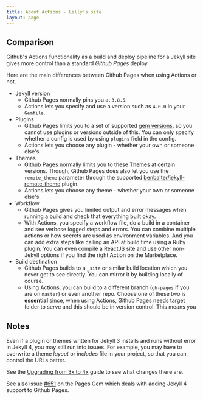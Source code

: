 ```yaml
---
title: About Actions - Lilly's site
layout: page
---
```


## Comparison

Github's Actions functionality as a build and deploy pipeline for a Jekyll site gives more control than a standard _Github Pages_ deploy.

Here are the main differences between Github Pages when using Actions or not.

- Jekyll version
    - Github Pages normally pins you at `3.8.5`.
    - Actions lets you specify and use a version such as `4.0.0` in your `Gemfile`.
- Plugins
    - Github Pages limits you to a set of supported [gem versions](https://pages.github.com/versions/), so you cannot use plugins or versions outside of this. You can only specify whether a config is used by using `plugins` field in the config.
    - Actions lets you choose any plugin - whether your own or someone else's.
- Themes
    - Github Pages normally limits you to these [Themes](https://pages.github.com/themes/) at certain versions. Though, Github Pages does also let you use the `remote_theme` parameter through the supported [benbalter/jekyll-remote-theme](https://github.com/benbalter/jekyll-remote-theme) plugin.
    - Actions lets you choose any theme  - whether your own or someone else's.
- Workflow
    - Github Pages gives you limited output and error messages when running a build and check that everything built okay.
    - With Actions, you specify a workflow file, do a build in a container and see verbose logged steps and errors. You can combine multiple actions or how secrets are used as environment variables. And you can add extra steps like calling an API at build time using a Ruby plugin. You can even compile a ReactJS site and use other non-Jekyll options if you find the right Action on the Marketplace.
- Build destination
    - Github Pages builds to a `_site` or similar build location which you never get to see directly. You can mirror it by building locally of course.
    - Using Actions, you can build to a different branch (`gh-pages` if you are on `master`) or even another repo. Choose one of these two is **essential** since, when using Actions, Github Pages needs target folder to serve and this should be in version control. This means you


## Notes

Even if a plugin or themes written for Jekyll 3 installs and runs without error in Jekyll 4, you may still run into issues. For example, you may have to overwrite a theme _layout_ or _includes_ file in your project, so that you can control the URLs better.

See the [Upgrading from 3x to 4x](https://jekyllrb.com/docs/upgrading/3-to-4/) guide to see what changes there are.

See also issue [#651](https://github.com/github/pages-gem/issues/651) on the Pages Gem which deals with adding Jekyll 4 support to Github Pages.
